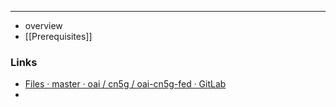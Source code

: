 
---
 - overview
 - [[Prerequisites]]

### Links
- [Files · master · oai / cn5g / oai-cn5g-fed · GitLab](https://gitlab.eurecom.fr/oai/cn5g/oai-cn5g-fed/)
- 
